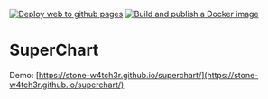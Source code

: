 [![Deploy web to github pages](https://github.com/stone-w4tch3r/superchart/actions/workflows/deploy_pages.yml/badge.svg)](https://github.com/stone-w4tch3r/superchart/actions/workflows/deploy_pages.yml)
[![Build and publish a Docker image](https://github.com/stone-w4tch3r/superchart/actions/workflows/publish_backend.yml/badge.svg)](https://github.com/stone-w4tch3r/superchart/actions/workflows/publish_backend.yml)

# SuperChart

Demo: [https://stone-w4tch3r.github.io/superchart/](https://stone-w4tch3r.github.io/superchart/)